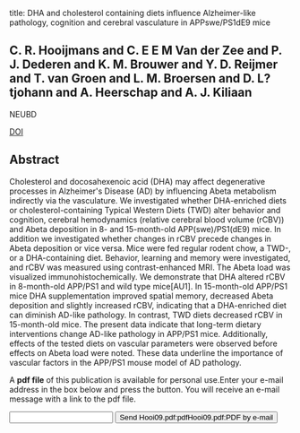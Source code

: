 title: DHA and cholesterol containing diets influence Alzheimer-like pathology, cognition and cerebral vasculature in APPswe/PS1dE9 mice

## C. R. Hooijmans and C. E E M Van der Zee and P. J. Dederen and K. M. Brouwer and Y. D. Reijmer and T. van Groen and L. M. Broersen and D. L?tjohann and A. Heerschap and A. J. Kiliaan
NEUBD

<a href="https://doi.org/10.1016/j.nbd.2008.12.002">DOI</a>

## Abstract
Cholesterol and docosahexenoic acid (DHA) may affect degenerative processes in Alzheimer's Disease (AD) by influencing Abeta metabolism indirectly via the vasculature. We investigated whether DHA-enriched diets or cholesterol-containing Typical Western Diets (TWD) alter behavior and cognition, cerebral hemodynamics (relative cerebral blood volume (rCBV)) and Abeta deposition in 8- and 15-month-old APP(swe)/PS1(dE9) mice. In addition we investigated whether changes in rCBV precede changes in Abeta deposition or vice versa. Mice were fed regular rodent chow, a TWD-, or a DHA-containing diet. Behavior, learning and memory were investigated, and rCBV was measured using contrast-enhanced MRI. The Abeta load was visualized immunohistochemically. We demonstrate that DHA altered rCBV in 8-month-old APP/PS1 and wild type mice[AU1]. In 15-month-old APP/PS1 mice DHA supplementation improved spatial memory, decreased Abeta deposition and slightly increased rCBV, indicating that a DHA-enriched diet can diminish AD-like pathology. In contrast, TWD diets decreased rCBV in 15-month-old mice. The present data indicate that long-term dietary interventions change AD-like pathology in APP/PS1 mice. Additionally, effects of the tested diets on vascular parameters were observed before effects on Abeta load were noted. These data underline the importance of vascular factors in the APP/PS1 mouse model of AD pathology.

A <b>pdf file</b> of this publication is available for personal use.Enter your e-mail address in the box below and press the button. You will receive an e-mail message with a link to the pdf file.
<form action="sender.php">  <input type="text" name="email">  <input type="submit" value="Send Hooi09.pdf:pdfHooi09.pdf:PDF by e-mail"></form>